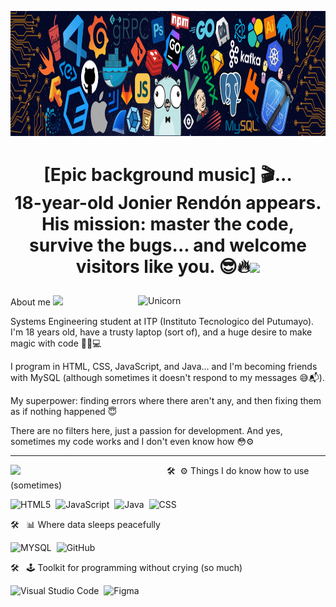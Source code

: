 <p align="center">
    <img src="https://github.com/Jaydeep-Yadav/Jaydeep-Yadav/blob/main/banner.png" alt="Banner Hello World" width="750"height="200" style="margin-right: 200px;"/>
</p>
<h1 align="center">

[Epic background music] 🎬... <br>
18-year-old Jonier Rendón appears. His mission: master the code, survive the bugs... and welcome visitors like you. 😎🔥<img src="https://media.giphy.com/media/hvRJCLFzcasrR4ia7z/giphy.gif" width="35">
</h1>

<img align="right" width=300px alt="Unicorn" src="https://i.pinimg.com/originals/75/87/df/7587df77ef521cf98057d0028ee983f1.gif" />

About me <picture><img src = "https://github.com/7oSkaaa/7oSkaaa/blob/main/Images/about_me.gif?raw=true" width = 20px></picture>
<p>
Systems Engineering student at ITP (Instituto Tecnologico del Putumayo). I'm 18 years old, have a trusty laptop (sort of), and a huge desire to make magic with code 🧙‍♂️💻

I program in HTML, CSS, JavaScript, and Java... and I'm becoming friends with MySQL (although sometimes it doesn't respond to my messages 😅📬).

My superpower: finding errors where there aren't any, and then fixing them as if nothing happened 😇

There are no filters here, just a passion for development. And yes, sometimes my code works and I don't even know how 😳⚙️
</p>
<hr>
<picture> <img align="left" src="https://github.com/7oSkaaa/7oSkaaa/blob/main/Images/Right_Side.gif?raw=true" width = 250px></picture>

🛠 &nbsp;⚙️ Things I do know how to use (sometimes) <br>

![HTML5](https://img.shields.io/badge/html5-%23E34F26.svg?style=for-the-badge&logo=html5&logoColor=white)&nbsp;
![JavaScript](https://img.shields.io/badge/javascript-%23323330.svg?style=for-the-badge&logo=javascript&logoColor=%23F7DF1E)&nbsp;
![Java](https://img.shields.io/badge/java-%23ED8B00.svg?style=for-the-badge&logo=java&logoColor=white)&nbsp;
![CSS](https://img.shields.io/badge/css3-%231572B6.svg?style=for-the-badge&logo=css3&logoColor=white)&nbsp;

🛠 &nbsp; 📊 Where data sleeps peacefully <br> 

![MYSQL](https://img.shields.io/badge/MySQL-00000F?style=for-the-badge&logo=figma&logoColor=white)&nbsp;
![GitHub](https://img.shields.io/badge/GitHub-100000?style=for-the-badge&logo=figma&logoColor=white)&nbsp;

🛠 &nbsp; 🕹️ Toolkit for programming without crying (so much) <br>

![Visual Studio Code](https://img.shields.io/badge/Visual%20Studio%20Code-0078d7.svg?style=for-the-badge&logo=visual-studio-code&logoColor=white)&nbsp;
![Figma](https://img.shields.io/badge/figma-%23F24E1E.svg?style=for-the-badge&logo=figma&logoColor=white)&nbsp;

